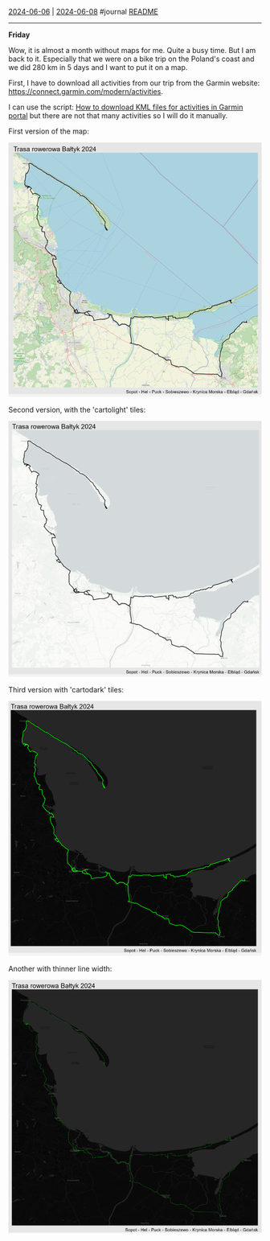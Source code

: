[2024-06-06](2024-06-06.md) | [2024-06-08](2024-06-08.md)
#journal [README](../../README.md)

---
**Friday**

Wow, it is almost a month without maps for me. Quite a busy time. But I am back to it. Especially that we were on a bike trip on the Poland's coast and we did 280 km in 5 days and I want to put it on a map.

First, I have to download all activities from our trip from the Garmin website: https://connect.garmin.com/modern/activities.

I can use the script: [How to download KML files for activities in Garmin portal](../How%20to%20download%20KML%20files%20for%20activities%20in%20Garmin%20portal.md) but there are not that many activities so I will do it manually.

First version of the map:

![](../_attachments/Pasted%20image%2020240607195240.png)

Second version, with the 'cartolight' tiles:

![](../_attachments/Pasted%20image%2020240607200444.png)

Third version with 'cartodark' tiles:

![](../_attachments/Pasted%20image%2020240607200728.png)

Another with thinner line width:

![](../_attachments/Pasted%20image%2020240607201406.png)

